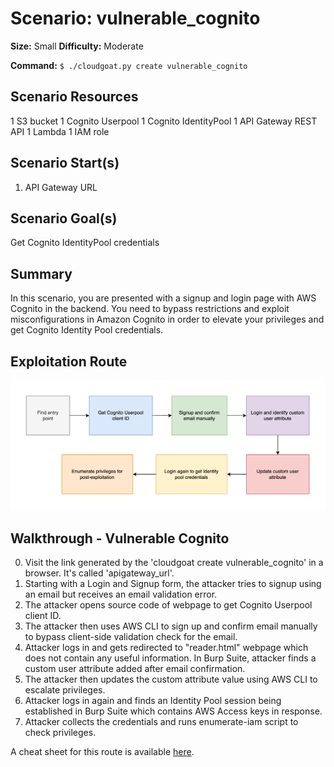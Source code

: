 
# Scenario: vulnerable_cognito

**Size:** Small
**Difficulty:** Moderate

**Command:** `$ ./cloudgoat.py create vulnerable_cognito`

## Scenario Resources

1 S3 bucket
1 Cognito Userpool
1 Cognito IdentityPool
1 API Gateway REST API
1 Lambda
1 IAM role

## Scenario Start(s)

1. API Gateway URL

## Scenario Goal(s)

Get Cognito IdentityPool credentials

## Summary

In this scenario, you are presented with a signup and login page with AWS Cognito in the backend.
You need to bypass restrictions and exploit misconfigurations in Amazon Cognito in order to
elevate your privileges and get Cognito Identity Pool credentials.

## Exploitation Route

![Lucidchart Diagram](exploitation_route.png "Exploitation Route")


## Walkthrough - Vulnerable Cognito

0. Visit the link generated by the 'cloudgoat create vulnerable_cognito' in a browser. It's called 'apigateway_url'.
1. Starting with a Login and Signup form, the attacker tries to signup using an email but receives an email validation error.
2. The attacker opens source code of webpage to get Cognito Userpool client ID.
3. The attacker then uses AWS CLI to sign up and confirm email manually to bypass client-side validation check for the email.
4. Attacker logs in and gets redirected to "reader.html" webpage which does not contain any useful information. In Burp Suite, attacker finds a custom user attribute added after email confirmation.
5. The attacker then updates the custom attribute value using AWS CLI to escalate privileges.
6. Attacker logs in again and finds an Identity Pool session being established in Burp Suite which contains AWS Access keys in response.
7. Attacker collects the credentials and runs enumerate-iam script to check privileges.

A cheat sheet for this route is available [here](./cheat_sheet.md).
